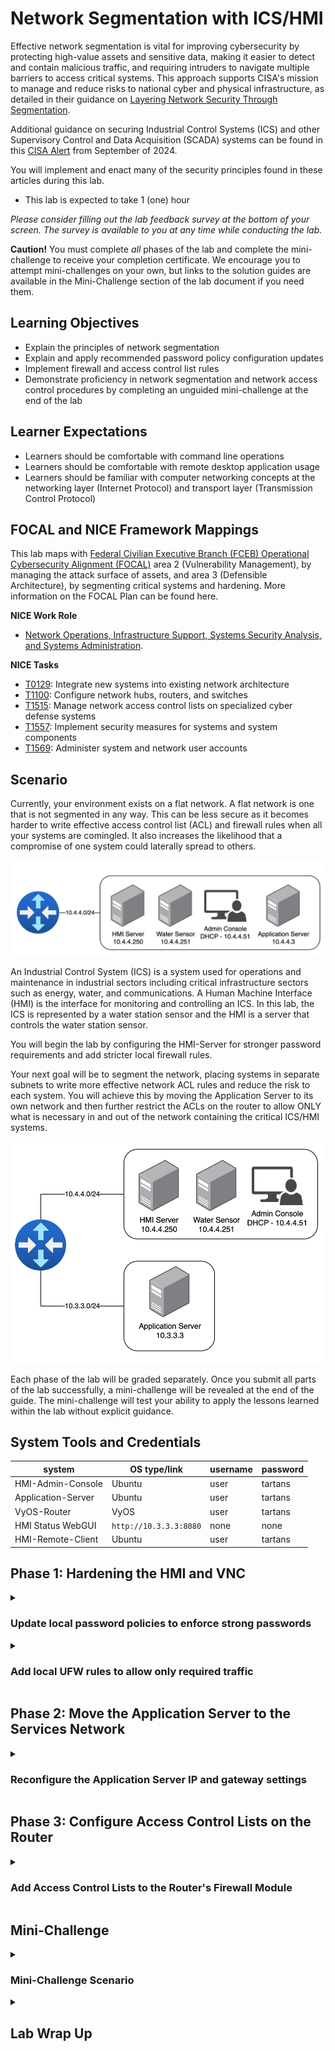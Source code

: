 # Network Segmentation with ICS/HMI

Effective network segmentation is vital for improving cybersecurity by protecting high-value assets and sensitive data, making it easier to detect and contain malicious traffic, and requiring intruders to navigate multiple barriers to access critical systems. This approach supports CISA's mission to manage and reduce risks to national cyber and physical infrastructure, as detailed in their guidance on <a href="https://www.cisa.gov/news-events/news/securing-network-infrastructure-devices" target="_blank">Layering Network Security Through Segmentation</a>.

Additional guidance on securing Industrial Control Systems (ICS) and other Supervisory Control and Data Acquisition (SCADA) systems can be found in this <a href="https://www.cisa.gov/news-events/alerts/2024/09/25/threat-actors-continue-exploit-otics-through-unsophisticated-means" target="_blank">CISA Alert</a> from September of 2024. 

You will implement and enact many of the security principles found in these articles during this lab.

- This lab is expected to take 1 (one) hour

*Please consider filling out the lab feedback survey at the bottom of your screen. The survey is available to you at any time while conducting the lab.*

**Caution!** You must complete _all_ phases of the lab and complete the mini-challenge to receive your completion certificate. We encourage you to attempt mini-challenges on your own, but links to the solution guides are available in the Mini-Challenge section of the lab document if you need them.

## Learning Objectives

 - Explain the principles of network segmentation
 - Explain and apply recommended password policy configuration updates 
 - Implement firewall and access control list rules
 - Demonstrate proficiency in network segmentation and network access control procedures by completing an unguided mini-challenge at the end of the lab

## Learner Expectations

 - Learners should be comfortable with command line operations
 - Learners should be comfortable with remote desktop application usage
 - Learners should be familiar with computer networking concepts at the networking layer (Internet Protocol) and transport layer (Transmission Control Protocol)

## FOCAL and NICE Framework Mappings

This lab maps with <a href="https://www.cisa.gov/resources-tools/resources/federal-civilian-executive-branch-fceb-operational-cybersecurity-alignment-focal-plan" target="_blank">Federal Civilian Executive Branch (FCEB) Operational Cybersecurity Alignment (FOCAL)</a> area 2 (Vulnerability Management), by managing the attack surface of assets, and area 3 (Defensible Architecture), by segmenting critical systems and hardening. More information on the FOCAL Plan can be found here.

**NICE Work Role**

- <a href="https://niccs.cisa.gov/workforce-development/nice-framework" target="_blank">Network Operations, Infrastructure Support, Systems Security Analysis, and Systems Administration</a>.

**NICE Tasks**

- <a href="https://niccs.cisa.gov/workforce-development/nice-framework" target="_blank">T0129</a>: Integrate new systems into existing network architecture
- <a href="https://niccs.cisa.gov/workforce-development/nice-framework" target="_blank">T1100</a>: Configure network hubs, routers, and switches
- <a href="https://niccs.cisa.gov/workforce-development/nice-framework" target="_blank">T1515</a>: Manage network access control lists on specialized cyber defense systems
- <a href="https://niccs.cisa.gov/workforce-development/nice-framework" target="_blank">T1557</a>: Implement security measures for systems and system components
- <a href="https://niccs.cisa.gov/workforce-development/nice-framework" target="_blank">T1569</a>: Administer system and network user accounts

<!-- cut -->

## Scenario

Currently, your environment exists on a flat network. A flat network is one that is not segmented in any way. This can be less secure as it becomes harder to write effective access control list (ACL) and firewall rules when all your systems are comingled. It also increases the likelihood that a compromise of one system could laterally spread to others.

![Flat network diagram](./img/networkdiagram1.png)

An Industrial Control System (ICS) is a system used for operations and maintenance in industrial sectors including critical infrastructure sectors such as energy, water, and communications. A Human Machine Interface (HMI) is the interface for monitoring and controlling an ICS. In this lab, the ICS is represented by a water station sensor and the HMI is a server that controls the water station sensor.

You will begin the lab by configuring the HMI-Server for stronger password requirements and add stricter local firewall rules.

Your next goal will be to segment the network, placing systems in separate subnets to write more effective network ACL rules and reduce the risk to each system. You will achieve this by moving the Application Server to its own network and then further restrict the ACLs on the router to allow ONLY what is necessary in and out of the network containing the critical ICS/HMI systems.

![Segmented network diagram](./img/networkdiagram2.png)

Each phase of the lab will be graded separately. Once you submit all parts of the lab successfully, a mini-challenge will be revealed at the end of the guide. The mini-challenge will test your ability to apply the lessons learned within the lab without explicit guidance.

## System Tools and Credentials

| system | OS type/link |  username | password |
|--------|---------|-----------|----------|
| HMI-Admin-Console | Ubuntu | user | tartans|
| Application-Server | Ubuntu |user | tartans|
| VyOS-Router | VyOS | user | tartans |
| HMI Status WebGUI | `http://10.3.3.3:8080` | none | none |
| HMI-Remote-Client | Ubuntu | user | tartans|

## Phase 1: Hardening the HMI and VNC


<details>
<summary>
<h3>Update local password policies to enforce strong passwords</h3>
</summary>
<p>

| &#128270; INFORMATION |
|---|
|_Based on recent <a href="https://pages.nist.gov/800-63-3/sp800-63b.html" target="_blank">National Institute for Standards and Technology guidance</a> on passwords, longer passwords are preferred to more complex passwords. Complexity can make passwords harder to remember, but longer passwords still add additional protection against brute force password-guessing._ |

For this lab, you will be implementing a new password policy using Pluggable Authentication Modules (PAM). For the sake of simplicity, the new policy will require that all passwords are at least 8 characters long and disallow passwords that use consecutively repeating characters, e.g. `aaaa` (which is also a recommendation by NIST).

1. Open the `HMI-Admin-Console` and open the Terminal:

![Ubuntu terminal icon](./img/terminal-icon.png)

| &#128270; INFORMATION |
|---|
|_VNC, or Virtual Network Computing, is often used to interact with remote systems through a desktop-like environment. VNC is the primary method for remotely logging in to a Linux system, and many ISC and HMI systems are based on Unix or Linux operating systems. Since some ICS and HMI systems do not have physical terminals, VNC is an alternate and commonly used method to interact with them._|

2. (**HMI-Admin-Console**) Open a VNC connection to the HMI Server with the command `vncviewer 10.4.4.250:5902`, where 10.4.4.250 is the IP address of the HMI-Server and 5902 is the port.

![VNC connect to HMI Server](./img/s02-image6.png)

3. (**HMI-Admin-Console**) Enter the password of `tartans` and click OK to connect. You will then be presented with a pseudo-desktop connection to the HMI-Server.

![VNC desktop view of HMI Server](./img/s02-image7.png)

If you close this window at any time, you will need to repeat steps 2 and 3 to reconnect.

4. (**HMI-Admin-Console, VNC Connection**) From within the VNC connection viewer, open the HMI-Server's Terminal with the icon found in the bottom center of the window.

![Terminal icon in VNC desktop](./img/s02-image8.png)

| &#128270; INFORMATION |
|---|
|_Sometimes, elevated permissions are needed when viewing and modifying files or when running certain commands. In Linux, the `sudo` command (which stands for "superuser *do*") can be used to elevate your permissions temporarily for the single command. This follows the security concept of least-privilege, as you would not want to operate at the system administrator or root user level at all times._|

5. (**HMI-Admin-Console, VNC Connection, Terminal**) Enter the following command in the terminal to open the PAM common password file for editing. Use the sudo password of `tartans` if prompted.

```
sudo nano /etc/pam.d/common-password
```

6. (**HMI-Admin-Console, VNC Connection, Terminal**) Change the line that reads as `password requisite pam_pwquality.so retry=3` to `password requisite pam_pwquality.so retry=3 maxrepeat=3 minlen=8 `.

![Editing PAM password file](./img/s02-image1.png)

The `minlen=8` option will require the password to be 8 characters long while the `maxrepeat=3` option will enforce that characters cannot consecutively repeat more than three times.

| &#128270; INFORMATION |
|---|
|_In reality, you would want to use a minimum length greater than 8, but for the lab, this would add complexity each time you need to use the account password. You could also add additional complexity features such as requiring uppercase and lowercase letters, numbers, and special characters and disallow dictionary words._|

Your file should look like the image below.

![Updated PAM settings](./img/s02-image2.png)


7. (**HMI-Admin-Console, VNC Connection, Terminal**) Save the common-password file by pressing `CTRL+X` and then type and enter `Y` to confirm saving the changes.

The changes take effect immediately and you should update the current password.

8. (**HMI-Admin-Console, VNC Connection, Terminal**) Type and enter the `passwd` command to update the user account password.

9. (**HMI-Admin-Console, VNC Connection, Terminal**) First, enter the current password of `tartans`.

10. (**HMI-Admin-Console, VNC Connection, Terminal**) At the new password prompt, try to enter the password `passwd` - this should fail because it is not long enough.

11. (**HMI-Admin-Console, VNC Connection, Terminal**) Try to enter the password `aaaabbbbcccc` - this should fail also, because while it is 12 characters long, it has multiple repeating characters.

![Failed weak password attempt](./img/s02-image3.png)

12. (**HMI-Admin-Console, VNC Connection, Terminal**) Finally, enter and then retype/confirm the following password, which should succeed: `tartans1`

![Successful password change](./img/s02-image4.png)

*Note that future instructions will assume the password has been changed to `tartans1` from this point forward.*

To update the vncpasswd, you must specifically update it as it uses its own authentication file for password checking.

13. (**HMI-Admin-Console, VNC Connection, Terminal**) Run the command `vncpasswd` and enter and confirm the same password as above: `tartans1`. When asked if you would like to enter a view-only password, select option `n` and press Enter.

This will update the VNC password the next time you attempt to connect, though there is no reason to disconnect your VNC session to the HMI Server at this time.

| &#128270; INFORMATION |
|---|
|_This process creates or updates a `passwd` file on the HMI-Server that is unique to the account of `user`. This file is located at /home/user/.vnc/ and the VNC service running on port 5902 is specifically tied to this user account as well. In operational instances where VNC is in use, Multi-Factor Authentication should be leveraged whenever possible._|

#### Grading Check

(**HMI-Admin-Console, Firefox**) To check your work, browse to the grading page at `https://skills.hub/lab/tasks` or `(https://10.5.5.5/lab/tasks)` from the HMI-Admin-Console desktop (not from within the VNC connection). Click the `Submit/Re-Grade Tasks` button to trigger the grading checks. Refresh the results after a few moments to see your results.

![Grading page for Phase 1](./img/grading.png)
 
Grading Check 1: Update the HMI Server's password policy
 - Update the local password policy correctly

Grading Check 2: Update the password for user's local account and VNC account
 - Update the local user account password to `tartans1`
 - Update the VNC account password to match (`tartans1`)

`Copy the token or flag strings to the corresponding question submission field to receive credit.`

`You should complete the first two grading checks before moving on to the next section.`

</p>
</details>

<details>
<summary>
<h3>Add local UFW rules to allow only required traffic</h3>
</summary>
</p>

Next, you will create local Ubuntu uncomplicated firewall (ufw) rules to restrict the network access to the HMI-Server to only what is required:
 - Allow VNC requests from the HMI-Admin-Console at 10.4.4.51 over port 5902
 - Allow control communications to and from the water station sensor system at 10.4.4.251 over port 5000
 - Allow communications to the Application Server at 10.3.3.3 over port 5000 to post status updates
 - Deny all other incoming or outgoing traffic to/from the HMI-Server

*For the purpose of this lab, you will only update the HMI-Server's local firewall rules, assuming that the water station sensor is already configured approriately.*

You do this to better protect the critical HMI-Server system and water station sensors. With these new rules in place the ONLY system that can access the HMI-Server will be the HMI-Admin-Console over VNC. You can think of the HMI-Admin-Console as a quasi-air-gapped system for the purpose of interacting with the HMI-Server.

The water station sensor can only communicate with the controller service on the HMI-Server over port 5000 and only when sent an update command from the HMI-Server. This allows the HMI-Server and the water station sensor to update each other.

The HMI-Server can then post the status of the station sensors to the Application Server. This moves the visibility of the station sensor statuses to something outside of the HMI network, reducing the traffic that is required within the HMI network and minimizing the footprint of the systems within.

Lastly, you will deny or block all other traffic to or from the HMI-Server, which is the standard final rule in any good firewall or ACL ruleset. This rule enacts the zero trust principle of deny by default.

1. (**HMI-Admin-Console, VNC Connection, Terminal**) Still connected to the HMI Server via VNC, in the terminal session, add the following ufw rule to allow VNC connections inbound from only the HMI-Admin-Console system and then allow those established connections as long as they remain active:

```
sudo ufw allow from 10.4.4.51 to any port 5902 proto tcp
```

![UFW rule allowing VNC from Admin Console](./img/s02-image9.png)

2. (**HMI-Admin-Console, VNC Connection, Terminal**) Still in the terminal session, add the following ufw rule to allow the HMI Server to send status updates to the web management system and allow those established connections as long as they remain active.:

```
sudo ufw allow out to 10.3.3.3 port 8080 proto tcp
```

![UFW rule allowing outbound to App Server 8080](./img/s02-image10.png)

3. (**HMI-Admin-Console, VNC Connection, Terminal**) Still in the terminal session, add the following ufw rules to allow communications between the HMI Server and the water station sensor over port 5000 for control and status updates.:

```
sudo ufw allow out to 10.4.4.251 port 5000 proto tcp
sudo ufw allow in from 10.4.4.251 to any port 5000 proto tcp
```

![UFW rules for sensor comms on port 5000](./img/s02-image11.png)

4. (**HMI-Admin-Console, VNC Connection, Terminal**) Still in the terminal session, add the following ufw rules to block any other types of traffic, ingoing or outgoing, to or from the HMI Server to better minimize its surface area on the network.:

```
sudo ufw default deny incoming
sudo ufw default deny outgoing
```

![UFW default deny rules](./img/s02-image12.png)

5. (**HMI-Admin-Console, VNC Connection, Terminal**)Lastly, in the terminal session, enter the following commands to enable the ufw firewall.

```
sudo ufw enable
```

![UFW enabled](./img/s02-image13.png)

You can check the status of the current rules by entering the command:

```
sudo ufw status verbose
```

![UFW status output](./img/s2-image28.png)

**NOTE: There is a rule in the HMI Server's UFW to allow SSH connections from the Skills Hub (10.5.5.5) for grading purposes only. This is accounted for in any grading checks that validate the state of your lab environment. You should not remove or disable this rule at any time.**

If all has gone according to plan, you should still be connected to the HMI-Server and be able to reconnect at will, as long as you use the new password of `tartans1`.

6. (**HMI-Admin-Console, VNC Connection**) To test whether the HMI-Server can still talk to the water station sensor, open the `Connector` application on the HMI-Server Desktop.

![Connector app icon](./img/connector.png)

If you simply type the command `get` in the connector terminal you will see a list of the water station sensors and their current statuses. The fact that this connecion worked means your UFW rules did not accidentally break connectivity.

![Connector showing sensor status](./img/s02-image26.png)

7. (**HMI-Admin-Console, VNC Connection, Connector**)Update the current temperature of the reservoir behind station sensor 1 (Twlight Falls) with the following command:

```
update {"id":"1","temp":"75"}
```

![Connector updating reservoir temp](./img/s02-image27.png)

You will use this value to validate the staus updates on the status web site in a later step.

This concludes our work on the HMI-Server.

#### Grading Check

(**HMI-Admin-Console, Firefox**) To check your work, browse to the grading page at `https://skills.hub/lab/tasks` or `(https://10.5.5.5/lab/tasks)` from the HMI-Admin-Console desktop (not from within the VNC connection). Click the `Submit/Re-Grade Tasks` button to trigger the grading checks. Refresh the results after a few moments to see your results.

The grading page should show the results of the following items as now being passed successfully.

Grading Check 3: Update and apply the HMI Server's local UFW rules.
 - The HMI Server can still communicate with the water station sensor and vice versa
 - Only the Admin Console can connect over VNC to the HMI Server
 - The HMI Server accepts no other connections locally on the 10.4.4.0/24 network

`Copy the token or flag strings to the corresponding question submission fields to receive credit.`

`You should complete all phase 1 tasks before moving on to phase 2. Successfully submitting the correct answers for phase 1 will unlock the question set for phase 2.`

</p>
</details>

## Phase 2: Move the Application Server to the Services Network

<details>
<summary>
<h3>Reconfigure the Application Server IP and gateway settings</h3>
</summary>
</p>

In preparation to change the network for the Application Server, it has been connected to the new network on its first networking interface `ens32`. You can effectively move the system in the lab by disabling the interface connected to the HMI network and enabling the interface connected to the Services network, where it belongs.

1. Open the `Application-Server` console and login with the username `user` and the password `tartans`.

2. (**Application Server**) At the command prompt, type and enter the following command, using the sudo password of `tartans` if prompted. This will allow you to modify the existing network configuration file for the system.

```
sudo nano /etc/netplan/01-netcfg.yaml
```

The current netplan configuration file consists of the following:

```
network:
  version: 2
  renderer: networkd
  ethernets:
    ens32:
      dhcp4: no
      dhcp6: no
      optional: true
    ens33:
      dhcp4: no
      addresses:
        - 10.4.4.3/24
      gateway4: 10.4.4.1
      nameservers:
        addresses:
          - 10.5.5.5
          - 10.0.0.1
```

In this configuration the first interface (connected to the new services network) is effectively disabled and the second interface (connected to the HMI network) uses the address of 10.4.4.3 and points to the gateway of 10.4.4.1.

3. (**Application Server**) Edit the netplan configuration file to match the following and note that the interface order has been swapped intentionally to save on typing (the order of interfaces does not matter when creating netplan configuration files). These changes will instead disable the second interface connected to the HMI network and enable the first interface connected to the new services network. It also applies a new address of 10.3.3.3 and a gateway of 10.3.3.1 to this new interface.

```
network:
  version: 2
  renderer: networkd
  ethernets:
    ens33:
      dhcp4: no
      dhcp6: no
      optional: true
    ens32:
      dhcp4: no
      addresses:
        - 10.3.3.3/24
      gateway4: 10.3.3.1
      nameservers:
        addresses:
          - 10.5.5.5
          - 10.0.0.1
```

4. (**Application Server**) Save the file by pressing `CTRL+X` and then type and enter `Y` to confirm saving the changes.

5. (**Application Server**) Apply the new changes with the command:

```
sudo netplan apply
```

6. (**Application Server**) Verify the changes are correct with the command `ip a`. You should see something similar to the image below.

![`ip a` showing App Server at 10.3.3.3](./img/s02-image20.png)

The new address of `10.3.3.3/24` should be applied to interface `ens32` and there should be no IPv4 address applied to interface `ens33`.

Recall the updated network diagram now that the application server has been moved successfully.

![Network diagram with App Server moved](./img/networkdiagram2.png)

7. (**Application Server**) Restart the status page service with the following command:

```
sudo systemctl restart hmi.service
```

If successful, you should see no additional output.

You can now verify that the status page on the Application Server recieved the previous update to sensor 1's temperature, and that the site is accessible at the new address of 10.3.3.3 over port 8080.

8. (**HMI-Admin-Console, Firefox**) Open Firefox from the HMI-Admin-Console Desktop (not within the VNC session) and browse to `http://10.3.3.3:8080`.

![Browser showing status page at 10.3.3.3](./img/s02-image29.png)

You should see the updated temperature value of 75 reflected in the displayed status.

#### Grading Check

(**HMI-Admin-Console, Firefox**) To check your work, browse to the grading page at `https://skills.hub/lab/tasks` or `(https://10.5.5.5/lab/tasks)` from the HMI-Admin-Console desktop (not from within the VNC connection). Click the `Submit/Re-Grade Tasks` button to trigger the grading checks. Refresh the results after a few moments to see your results.

![Grading page for Phase 2](./img/grading2.png)

Grading Check 4: Move the Application Server to the Services network at IP address 10.3.3.3
 - The Application Server has the correct IP address of `10.3.3.3/24` and its website can be reached at `http://10.3.3.3:8080`
 - The HMI Server can now successfully POST to the Application Server site at its new address

`Copy the token or flag strings to the corresponding question submission fields to receive credit.`

`You should complete all phase 2 tasks before moving on to phase 3. Successfully submitting the correct answers for phase 2 will unlock the question set for phase 3.`

</p>
</details>

## Phase 3: Configure Access Control Lists on the Router

<details>
<summary>
<h3>Add Access Control Lists to the Router's Firewall Module</h3>
</summary>
<p>

Next, you will access the router `vyos-router` and create access control list (ACL) rules to further protect and segment off the critical HMI systems from the rest of the network.
 - Allow communications to the Application Server at 10.3.3.3 over port 5000 to post status updates from the HMI-Server
 - Allow communications to the Application Server at 10.3.3.3 over port 8080 to post status updates from the HMI-Admin-Console
 - Deny all other incoming or outgoing traffic to/from the HMI network

You do this to continue to allow the HMI-Server to post the status of the station sensors to Application Server over port 5000.

You must also allow the HMI-Admin-Console to access the status page to confirm the status of the station sensors, but only allow access to the site itself over port 8080.

Lastly, you will deny or block all other traffic to or from the HMI network; not even ICMP pings will be allowed through. This further prevents any type of enumeration or scanning from systems external to the HMI network, reducing the visibility into the network to near zero.

Even if the status update messages were intercepted, there would be no way to push changes back to the HMI-Server or the station sensors from anywhere other than the HMI-Admin-Console, and the only way to interact with the HMI-Admin-Console is to walk up to directly (or in this case, virtually).

1. Click on the Vyos-Router console and login with the username `user` and the password `tartans`.

2. (**VyOS Router**) At the prompt, type and enter `configure` to enter the router's configuration mode.

| &#128270; INFORMATION |
|---|
|_This is a common practice on routers, where you make configurations changes by interacting directly with a special mode of the router and not within the operating system itself. At any time you can discard your modifications by typing and entering `exit discard` if you make a mistake._|

First, you will create the ACL rule that allows the HMI-Server to post status updates to the application server at 10.3.3.3 over port 5000. Note that the lab environment uses a prebuilt ruleset named `LAB`. As each rule is added you must specify the target ruleset by name. Devices could leverage multiple rulesets organizaed with different names. Since your additions will be small, you will use only the default ruleset of `LAB`.

3. (**VyOS Router**) Enter each of the following lines, one line at a time, or copy the lines into the virtual machine clipboard and then paste them into the router's console. If doing the latter, all six lines will be processed immediately.

```
set firewall name LAB rule 10 action accept
set firewall name LAB rule 10 source address 10.4.4.250
set firewall name LAB rule 10 destination address 10.3.3.3
set firewall name LAB rule 10 destination port 8080
set firewall name LAB rule 10 protocol tcp
set firewall name LAB rule 10 state new enable
```

![Router ACL for HMI -> App Server](./img/s02-image14.png)

Second, you will create the ACL rule that allows the HMI-Admin-Console to talk to the application server at 10.3.3.3 over port 8080 to view the status page.

4. (**VyOS Router**) Enter each of the following lines, one line at a time, or copy the lines into the virtual machine clipboard and then paste them into the router's console. If doing the latter, all six lines will be processed immediately.

```
set firewall name LAB rule 11 action accept
set firewall name LAB rule 11 source address 10.4.4.51
set firewall name LAB rule 11 destination address 10.3.3.3
set firewall name LAB rule 11 destination port 8080
set firewall name LAB rule 11 protocol tcp
set firewall name LAB rule 11 state new enable
```

![Router ACL for Admin Console -> App Server](./img/s02-image15.png)

Third, you will create the ACL rule that ensures established connections continue to be allowed until closed. This ensures that you can connect to the legitimate ports and services and also remain connected.

5. (**VyOS Router**) Enter each of the following lines, one line at a time, or copy the lines into the virtual machine clipboard and then paste them into the router's console. If doing the latter, all three lines will be processed immediately.

```
set firewall name LAB rule 20 action accept
set firewall name LAB rule 20 state established enable
set firewall name LAB rule 20 state related enable
```

![Router ACL for established connections](./img/s02-image16.png)

Fourth, you will create the ACL rule that will block all other traffic not otherwise specified in our ACL ruleset at the interface that connects the HMI subnet to the rest of the network. 

This will prevent unwanted traffic from entering and leaving the HMI network as well as prevent any enumeration or scanning attempts into the network and its systems. The latter three lines will apply the ruleset `LAB` to the interface `eth4` in all directions, `in` `out` and `local`.

6. (**VyOS Router**) Enter each of the following lines, one line at a time, or copy the lines into the virtual machine clipboard and then paste them into the router's console. If doing the latter, all four lines will be processed immediately.

```
set firewall name LAB default-action drop
set interfaces ethernet eth4 firewall in name LAB
set interfaces ethernet eth4 firewall out name LAB
set interfaces ethernet eth4 firewall local name LAB
```

![Router ACL default drop + bindings](./img/s02-image17.png)

The only system that can now make an inbound connection to the HMI-Server is the HMI-Admin-Console. Scan results from outside the HMI network would result in no systems being found.

Finally, you can commit the changes.

7. (**VyOS Router**) Type and enter `commit` and then type and enter `save`. This will write the changes to the running configuration and apply them.

![Router commit/save firewall rules](./img/s02-image18.png)

8. (**VyOS Router**) You can now type and enter `exit` to leave configuration mode.

If curious, you can visualize the ACL rules in the config by entering the command `sh conf` at the router's command prompt.

![Router config summary](./img/s02-image19.png)

**NOTE: There is a rule in the Router's ACL to allow SSH and HTTPS connections to/from the Skills Hub (10.5.5.5) for grading purposes only. This is accounted for in any grading checks that validate the state of your lab environment. You should not remove or disable these rules at any time.**

#### Grading Check

(**HMI-Admin-Console, Firefox**) To check your work, browse to the grading page at `https://skills.hub/lab/tasks` or `(https://10.5.5.5/lab/tasks)` from the HMI-Admin-Console desktop (not from within the VNC connection). Click the `Submit/Re-Grade Tasks` button to trigger the grading checks. Refresh the results after a few moments to see your results.

![Grading page for Phase 3](./img/grading3.png)

The grading page should show the results of the following items as now being passed successfully.

Grading Check 5: Update and apply the router firewall ACL rules
 - The HMI Server can still successfully POST to the Application Server site
 - The Admin Console can successfully check the Application Server status page
 - All other inbound and outbound traffic is blocked to the 10.4.4.0/24 network, including ICMP ping requests

`Copy the token or flag strings to the corresponding question submission fields to receive credit.`

`You should complete all phase 3 tasks before moving on to the mini-challenge. Successfully submitting the correct answers for phase 3 will unlock the question set for the mini-challenge.`

</p>
</details>

## Mini-Challenge

<details>
<summary>
<h3>Mini-Challenge Scenario</h3>
</summary>
<p>

The new remote client resides in user network of 10.1.1.0/24.

![Network diagram with Remote Client](./img/networkdiagram3.png)

A new requirement has been added that this remote client system must also be able to interact with the HMI-Server through a VNC connection and access the web status page on the aplpciation server. While this does add a minor security concern, you will continue to operate under the rule of least-privilege by adding **only** this new exception to the previous rulesets. For the purpose of the lab, assume that this client is compliant with all security requirements and safe to add to the network. You do not need to protect the remote client or the user network beyond the stated objectives below.

*A solution guide link is available following the grading section, should you need it.*

### Mini-Challenge Objectives

Your objectives for the mini-challenge are as follows:
 - Configure the new remote client system by configuring its `ens32` interface on the user network with an IP address of 10.1.1.151/24 and a gateway of 10.1.1.1. You will need to create a new `01-netcfg.yaml` netplan file to achieve this.
 - Configure the required ACLs on the router to support the new traffic:
   - The remote client must be able to access the status page on the application server at 10.3.3.3 over port 8080.
   - The remote client must be able to connect to the HMI via VNC over port 5903. *Note that this is a different port assigned specifically to this client.*
- Adjust the HMI Server's local UFW rules to allow this new exception for the inbound connection from the remote client on port 5903.
 - Your updates must not enable any previously disallowed traffic or break previously allowed communications.

Remember to draw upon and apply the examples used previously in the lab. All tasks can be completed by following the same processes and procedures as before. 

#### Grading Check

(**HMI-Admin-Console, Firefox**) To check your work, browse to the grading page at `https://skills.hub/lab/tasks` or `(https://10.5.5.5/lab/tasks)` from either the HMI-Admin-Console or Remote-Client desktop (not from within the VNC connection). Click the `Submit/Re-Grade Tasks` button to trigger the grading checks. Refresh the results after a few moments to see your results.

Grading Check 6: Add the remote client to the new user network (10.1.1.0/24)
 - The Remote Client is configured with an IP address of 10.1.1.151/24 and the proper gateway address of 10.1.1.1.

Grading Check 7: Update and apply the router firewall ACL rules and the HMI Server's UFW rules
 - The Remote Client can access the status page at 10.3.3.3 over port 8080
 - The Remote Client can connect via VNC to the HMI Server over port 5903
 - Your changes did not allow any previously disallowed traffic to/from the HMI network or the HMI-Server or break previously allowed communications

`Copy any token or flag strings to the corresponding question submission field to receive credit.`

*Please attempt the mini-challenge as best you can, but if you get stuck you can use the solution guide found <a href="https://github.com/cisagov/prescup-challenges/tree/main/skilling-continuation-labs/network-segmentation-with-ics-or-hmi/solution/README.md" target="_blank">here</a> for assistance.*

</p>
</details>

<details>
<summary>
<h2>Lab Wrap Up</h2>
</summary>
<p>

### Conclusion

By completing this lab you have become more familiar with the best practices of having strong password policies, network segmentation, and implementing strong firewall and access control list rulesets.

To recap:
 - You implemented a password policy to enforce longer passwords that disallow consecutive repeating characters and then updated your local and vnc accounts accordingly.
 - You added local Ubuntu firewall rules to a critical system to reduce its footprint on the network and to secure it from unwanted network traffic.
 - You moved a necessary system out of the critical network to reduce the traffic flow in and out of the critical network. This allowed you to better secure the critical systems while making a necessary feature accessible in it's own network.
 - You added router access control list rules to further restrict all unwanted network traffic in and out of the critical network, again decreasing the visibility of the systems in this network and denying unwanted bad traffic.

Skills exercised:
 - S0553: Skill in applying network access controls
 - S0584: Skill in configuring network devices
 - S0667: Skill in assessing security controls
 - S0741: Skill in administering servers

With these new security additions in place, your critical HMI systems are much better protected and the ability for an intruder to gain access has been reduced to a near-zero possibility without physical access to the air-gapped HMI-Admin-Console.

### References
- <a href="https://www.cisa.gov/news-events/news/securing-network-infrastructure-devices" target="_blank">Layering Network Security Through Segmentation</a>.
- <a href="https://www.cisa.gov/news-events/alerts/2024/09/25/threat-actors-continue-exploit-otics-through-unsophisticated-means" target="_blank">Threat Actors Continue to Exploit OT/ICS through Unsophisticated Means</a>
 - <a href="https://pages.nist.gov/800-63-3/sp800-63b.html" target="_blank">NIST Special Publication 800-63B: Digital Identity Guidelines - </a>
 - <a href="https://ubuntu.com/server/docs/firewalls" target="_blank">Ubuntu Uncomplicated Firewall (ufw) Guide</a>
 - <a href="https://docs.vyos.io/en/latest/" target="_blank">VyOS 1.5 User Guide</a>
 - <a href="https://www.cisa.gov/resources-tools/resources/federal-civilian-executive-branch-fceb-operational-cybersecurity-alignment-focal-plan" target="_blank">Federal Civilian Executive Branch (FCEB) Operational Cybersecurity Alignment (FOCAL) Plan</a>
 - <a href="https://niccs.cisa.gov/workforce-development/nice-framework" target="_blank">NICE Framework</a>

### Appendix

In the case that changes made to the HMI-Server's local UFW rules or the Vyos-Router's configuration prevent you from completing the lab (i.e. you made an irrecoverable mistake), follow these steps to restore to a known good state and try again.

On the `HMI-Server` run the following commands to overwrite the existing UFW rules file with the known good "clean slate" file and re-enable the UFW service:

```
sudo ufw disable
sudo cp /etc/ufw/user.rules.bck /etc/ufw/user.rules
sudo ufw enable
```

On the `Vyos-Router`, at the command line (not in configuration mode), run the following commands to overwrite the existing configuration file with the known good "clean slate" file and reboot the system:

```
sudo cp /config/config.boot.back /config/config.boot
sudo reboot
```

</p>
</details>
